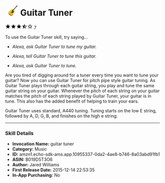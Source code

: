 # &nbsp;<img src="app_icon" alt="Guitar Tuner icon" width="36"> Guitar Tuner
![3.4 stars](../../../images/ic_star_black_18dp_1x.png)![3.4 stars](../../../images/ic_star_black_18dp_1x.png)![3.4 stars](../../../images/ic_star_black_18dp_1x.png)![3.4 stars](../../../images/ic_star_half_black_18dp_1x.png)![3.4 stars](../../../images/ic_star_border_black_18dp_1x.png) 7

To use the Guitar Tuner skill, try saying...

* *Alexa, ask Guitar Tuner to tune my guitar.*

* *Alexa, tell Guitar Tuner to tune this guitar.*

* *Alexa, ask Guitar Tuner to tune.*

Are you tired of digging around for a tuner every time you want to tune your guitar? Now you can use Guitar Tuner for pitch pipe style guitar tuning. As Guitar Tuner plays through each guitar string, you play and tune the same guitar string on your guitar. Whenever the pitch of each string on your guitar matches the pitch of each string played by Guitar Tuner, your guitar is in tune. This also has the added benefit of helping to train your ears.

Guitar Tuner uses standard, A440 tuning. Tuning starts on the low E string, followed by A, D, G, B, and finishes on the high e string.

***

### Skill Details

* **Invocation Name:** guitar tuner
* **Category:** Music
* **ID:** amzn1.echo-sdk-ams.app.10955337-0da2-4ae8-b746-8a03abd91fb1
* **ASIN:** B019D5T3O6
* **Author:** Jared Williams
* **First Release Date:** 2015-12-14 22:53:35
* **In-App Purchasing:** No
